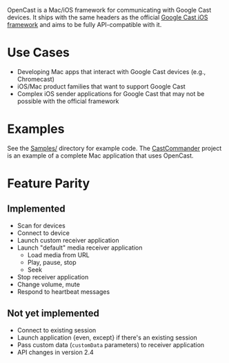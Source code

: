 OpenCast is a Mac/iOS framework for communicating with Google Cast devices. It ships with the same headers as the official [Google Cast iOS framework](https://developers.google.com/cast/docs/downloads#ios) and aims to be fully API-compatible with it.

# Use Cases
* Developing Mac apps that interact with Google Cast devices (e.g., Chromecast)
* iOS/Mac product families that want to support Google Cast
* Complex iOS sender applications for Google Cast that may not be possible with the official framework

# Examples
See the [Samples/](Samples) directory for example code. The [CastCommander](https://github.com/acj/CastCommander) project is an example of a complete Mac application that uses OpenCast.

# Feature Parity
## Implemented
* Scan for devices
* Connect to device
* Launch custom receiver application
* Launch "default" media receiver application
	* Load media from URL
	* Play, pause, stop
	* Seek
* Stop receiver application
* Change volume, mute
* Respond to heartbeat messages

## Not yet implemented
* Connect to existing session
* Launch application {even, except} if there's an existing session
* Pass custom data (`customData` parameters) to receiver application
* API changes in version 2.4